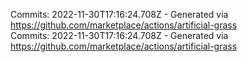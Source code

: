Commits: 2022-11-30T17:16:24.708Z - Generated via https://github.com/marketplace/actions/artificial-grass
<br>
Commits: 2022-11-30T17:16:24.708Z - Generated via https://github.com/marketplace/actions/artificial-grass
<br>

